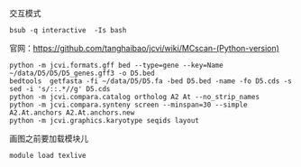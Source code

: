 交互模式

```
bsub -q interactive  -Is bash
```

官网：https://github.com/tanghaibao/jcvi/wiki/MCscan-(Python-version)

```
python -m jcvi.formats.gff bed --type=gene --key=Name ~/data/D5/D5/D5_genes.gff3 -o D5.bed
bedtools  getfasta -fi ~/data/D5/D5.fa -bed D5.bed -name -fo D5.cds -s
sed -i 's/::.*//g' D5.cds
python -m jcvi.compara.catalog ortholog A2 At --no_strip_names
python -m jcvi.compara.synteny screen --minspan=30 --simple A2.At.anchors A2.At.anchors.new
python -m jcvi.graphics.karyotype seqids layout
```

画图之前要加载模块儿

```bash
module load texlive
```

